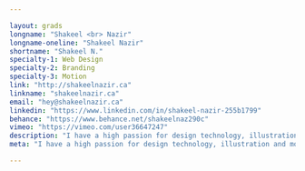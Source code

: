 ```yaml
---

layout: grads
longname: "Shakeel <br> Nazir"
longname-oneline: "Shakeel Nazir"
shortname: "Shakeel N."
specialty-1: Web Design
specialty-2: Branding
specialty-3: Motion
link: "http://shakeelnazir.ca"
linkname: "shakeelnazir.ca"
email: "hey@shakeelnazir.ca"
linkedin: "https://www.linkedin.com/in/shakeel-nazir-255b1799"
behance: "https://www.behance.net/shakeelnaz290c"
vimeo: "https://vimeo.com/user36647247"
description: "I have a high passion for design technology, illustration and motion graphics. I also love watching everything related to MMA or basketball."
meta: "I have a high passion for design technology, illustration and motion graphics. I also love watching everything related to MMA or basketball."

---
```

